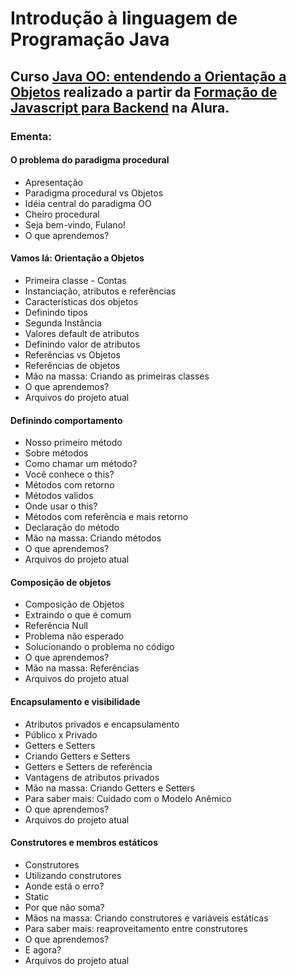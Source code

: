# Introdução à linguagem de Programação Java
## Curso [Java OO: entendendo a Orientação a Objetos](https://cursos.alura.com.br/course/java-introducao-orientacao-objetos) realizado a partir da [Formação de Javascript para Backend](https://cursos.alura.com.br/formacao-java) na Alura.

### Ementa:   
#### O problema do paradigma procedural
 - Apresentação
 - Paradigma procedural vs Objetos
 - Idéia central do paradigma OO
 - Cheiro procedural
 - Seja bem-vindo, Fulano!
 - O que aprendemos?

#### Vamos lá: Orientação a Objetos
 - Primeira classe - Contas
 - Instanciação, atributos e referências
 - Características dos objetos
 - Definindo tipos
 - Segunda Instância
 - Valores default de atributos
 - Definindo valor de atributos
 - Referências vs Objetos
 - Referências de objetos
 - Mão na massa: Criando as primeiras classes
 - O que aprendemos?
 - Arquivos do projeto atual

#### Definindo comportamento
 - Nosso primeiro método
 - Sobre métodos
 - Como chamar um método?
 - Você conhece o this?
 - Métodos com retorno
 - Métodos validos
 - Onde usar o this?
 - Métodos com referência e mais retorno
 - Declaração do método
 - Mão na massa: Criando métodos
 - O que aprendemos?
 - Arquivos do projeto atual

#### Composição de objetos
 - Composição de Objetos
 - Extraindo o que é comum
 - Referência Null
 - Problema não esperado
 - Solucionando o problema no código
 - O que aprendemos?
 - Mão na massa: Referências
 - Arquivos do projeto atual

#### Encapsulamento e visibilidade
 - Atributos privados e encapsulamento
 - Público x Privado
 - Getters e Setters
 - Criando Getters e Setters
 - Getters e Setters de referência
 - Vantagens de atributos privados
 - Mão na massa: Criando Getters e Setters
 - Para saber mais: Cuidado com o Modelo Anêmico
 - O que aprendemos?
 - Arquivos do projeto atual

#### Construtores e membros estáticos
 - Construtores
 - Utilizando construtores
 - Aonde está o erro?
 - Static
 - Por que não soma?
 - Mãos na massa: Criando construtores e variáveis estáticas
 - Para saber mais: reaproveitamento entre construtores
 - O que aprendemos?
 - E agora?
 - Arquivos do projeto atual
